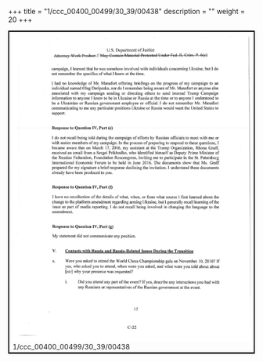 +++
title = "1/ccc_00400_00499/30_39/00438"
description = ""
weight = 20
+++

<table style="border:2px solid black;max-width:800px;max-height:800px;" 
><tr><td>
<img class="center-fit-jpg"
src="/jpg_/jpg_mueller_report_searchable_438.jpg">
1/ccc_00400_00499/30_39/00438
</img></td></tr></table>
